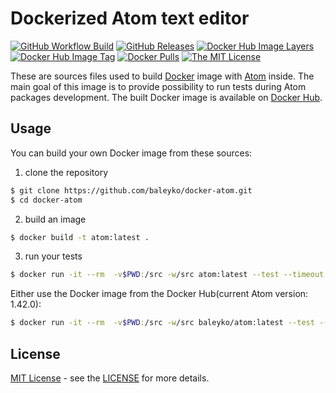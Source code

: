 # Dockerized Atom text editor

[![GitHub Workflow Build](https://github.com/baleyko/docker-atom/workflows/Build/badge.svg)](https://github.com/baleyko/docker-atom/actions?query=workflow%3ABuild)
[![GitHub Releases](https://img.shields.io/github/release/baleyko/docker-atom.svg)](https://github.com/baleyko/docker-atom/releases)
[![Docker Hub Image Layers](https://images.microbadger.com/badges/image/baleyko/atom.svg)](https://microbadger.com/images/baleyko/atom)
[![Docker Hub Image Tag](https://images.microbadger.com/badges/version/baleyko/atom.svg)](https://microbadger.com/images/baleyko/atom)
[![Docker Pulls](https://img.shields.io/docker/pulls/baleyko/atom.svg)](https://hub.docker.com/r/baleyko/atom/)
[![The MIT License](https://img.shields.io/badge/license-MIT-orange.svg)](http://opensource.org/licenses/MIT)

These are sources files used to build [Docker](https://www.docker.com/) image with [Atom](https://atom.io/) inside. The main goal of this image is to provide possibility to run tests during Atom packages development. The built Docker image is available on [Docker Hub](https://hub.docker.com/).

## Usage

You can build your own Docker image from these sources:

1) clone the repository
```bash
$ git clone https://github.com/baleyko/docker-atom.git
$ cd docker-atom
```

2) build an image
```bash
$ docker build -t atom:latest .
```

3) run your tests
```bash
$ docker run -it --rm  -v$PWD:/src -w/src atom:latest --test --timeout 60 test/*-spec.js
```

Either use the Docker image from the Docker Hub(current Atom version: 1.42.0):

```bash
$ docker run -it --rm  -v$PWD:/src -w/src baleyko/atom:latest --test --timeout 60 test/*-spec.js
```

## License

[MIT License](https://opensource.org/licenses/MIT) - see the [LICENSE](https://github.com/baleyko/docker-atom/blob/master/LICENSE.md) for more details.
